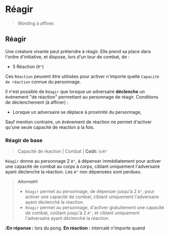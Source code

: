 # Réagir

> Wording à affiner.

## Réagir

Une créature vivante peut prétendre à réagir. Elle prend sa place dans l'ordre d'initiative, et dispose, lors d'un tour de combat, de :

* 5 Réaction \(`R°`\)

Ces `Réaction` peuvent être utilisées pour activer n'importe quelle `Capacité de réaction` connue du personnage.

Il n'est possible de `Réagir` que lorsque un adversaire **déclenche** un événement "de réaction" permettant au personnage de réagir. Conditions de déclenchement \(à affiner\) :

* Lorsque un adversaire se déplace à proximité du personnage,

Sauf mention contraire, un événement de réaction ne permet d'activer qu'une seule capacité de réaction à la fois.

### Réagir de base

> Capacité de réaction \| Combat \| **Coût:** `5xR°`

`Réagir` donne au personnage 2 `A°`, à dépenser immédiatement pour activer une capacité de combat au corps à corps, ciblant uniquement l'adversaire ayant déclenché la réaction. Les `A°` non dépensées sont perdues.

> ~~Alternatif:~~
>
> * `Réagir` permet au personnage, de dépenser jusqu'à 2 `A°`, pour activer une capacité de combat, ciblant uniquement l'adversaire ayant déclenché la réaction.
> * `Réagir` permet au personnage, d'activer gratuitement une capacité de combat, coûtant jusqu'à 2 `A°`, et ciblant uniquement l'adversaire ayant déclenché la réaction.

/**En réponse :** lors du pong. **En réaction :** intercalé n'importe quand

